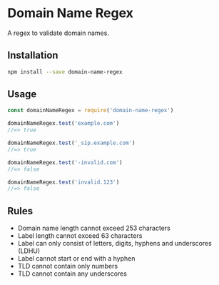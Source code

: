 # Domain Name Regex

A regex to validate domain names.

## Installation

```sh
npm install --save domain-name-regex
```

## Usage

```js
const domainNameRegex = require('domain-name-regex')

domainNameRegex.test('example.com')
//=> true

domainNameRegex.test('_sip.example.com')
//=> true

domainNameRegex.test('-invalid.com')
//=> false

domainNameRegex.test('invalid.123')
//=> false
```

## Rules

+ Domain name length cannot exceed 253 characters
+ Label length cannot exceed 63 characters
+ Label can only consist of letters, digits, hyphens and underscores (LDHU)
+ Label cannot start or end with a hyphen
+ TLD cannot contain only numbers
+ TLD cannot contain any underscores
